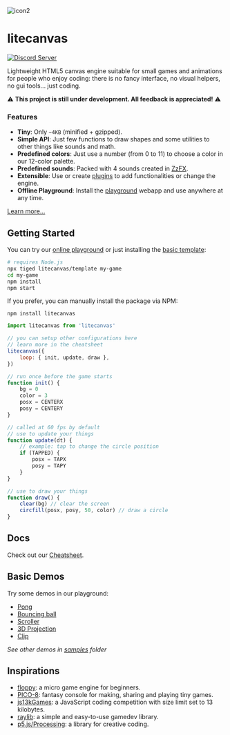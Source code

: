 ![icon2](https://github.com/user-attachments/assets/28b92806-cb70-41c7-be72-12e658eb7819)

# litecanvas

[![Discord Server](https://img.shields.io/badge/Discord-7289DA?style=for-the-badge&logo=discord&logoColor=white)](https://discord.com/invite/r2c3rGsvH3)

Lightweight HTML5 canvas engine suitable for small games and animations for people who enjoy coding: there is no fancy interface, no visual helpers, no gui tools... just coding.

:warning: **This project is still under development. All feedback is appreciated!** :warning:

### Features

-   **Tiny**: Only `~4KB` (minified + gzipped).
-   **Simple API**: Just few functions to draw shapes and some utilities to other things like sounds and math.
-   **Predefined colors**: Just use a number (from 0 to 11) to choose a color in our 12-color palette.
-   **Predefined sounds**: Packed with 4 sounds created in [ZzFX](https://killedbyapixel.github.io/ZzFX/).
-   **Extensible**: Use or create [plugins](https://www.npmjs.com/search?q=keywords:litecanvas) to add functionalities or change the engine.
-   **Offline Playground**: Install the [playground](https://litecanvas.js.org/) webapp and use anywhere at any time.

[Learn more...](https://litecanvas.js.org/about.html)

## Getting Started

You can try our [online playground](https://litecanvas.github.io) or just installing the [basic template](https://github.com/litecanvas/template):

```sh
# requires Node.js
npx tiged litecanvas/template my-game
cd my-game
npm install
npm start
```

If you prefer, you can manually install the package via NPM:

```
npm install litecanvas
```

```js
import litecanvas from 'litecanvas'

// you can setup other configurations here
// learn more in the cheatsheet
litecanvas({
    loop: { init, update, draw },
})

// run once before the game starts
function init() {
    bg = 0
    color = 3
    posx = CENTERX
    posy = CENTERY
}

// called at 60 fps by default
// use to update your things
function update(dt) {
    // example: tap to change the circle position
    if (TAPPED) {
        posx = TAPX
        posy = TAPY
    }
}

// use to draw your things
function draw() {
    clear(bg) // clear the screen
    circfill(posx, posy, 50, color) // draw a circle
}
```

## Docs

Check out our [Cheatsheet](https://litecanvas.js.org/about.html).

## Basic Demos

Try some demos in our playground:

-   [Pong](https://litecanvas.js.org?c=eJy1VV1SE0EQfs8p2qfdJQv5AZSiCFYKIlClYkFKzOO4O5tMuZlNzU6AEvEKnsA3D%2BF5vIBXsHt6drNRtHixKiTT0z1f%2F33d5MrKROhrUYZ3LYAbldrZPmz3uzFKM6mmM7sPO3tO7HRALG1RJiKX%2B5CJvJSt%2B6jVypY6sarQoLSyYQQEtBDpFQyg1%2B%2BycErCLp%2Ff0bnrFRMUdrZJSGVpSUUWKL4XeU7i0ej1eHRR3Uzqmwlswuno7OR0DB3Y8epL9VFWnkge6mlOFw5fGeeZjxN%2FLBdSpnjuu4DKpDCVfa4yWeJ5G89W3lqPfXV2PD5Fl3tkboWx7jlXg4uUFyIFAcmytMUcskJbQsPLF3gMg3mhi6kR8yCGoEPaslNdbVmb4XVoZBnB4NBVEkBl%2FoaiyNYxImch0TnYmSluIDgSGnRhOQqyDtAE23TfaNRykQorw9Rys8jBy%2FPh8dnrkwiMtEuj%2Fe0Tn2HkQ1klPB6%2BeTM6dpf1i3v%2FyldugHWs8KguUzGXUFxL89wXaiZ0iu1RerG0pX9LuC4OdliR4vNn0rzDnjtmdaAfOYcMNEdUzF%2BSEhE9lKPaE4zCgVSInoC5NAtnEbM6hu5Wd7cJmhY6wDJK20BGUXhXZWKk1E1XB5SuhycCua7U2jZHfsgEqg2ZTpxWy6Mx0dsrRh96plc5VLPRe9qtZSL0MxYr5vLvpuM59i67DbebCTIL3GNYFKUiatSD1x7wwGz4CdmA1NYzyMrJupJB3xdIMg%2BKTFurkkdu5sXpf%2FrkvR7UupoALogBbK6S6EUNrnFAD76rRnztFUeZzGTygYNMijxXJU3FjbKzdQahzsjEcuAxJx%2FXrponZhLtM%2Fd9FUMv%2Bi2UKgO3Ytq0AuvYuhxbc0RTI278Lk2QdIZtHj%2BptCtErqY6DBKprTS0buaKkvNLgyxKDD6sltvqOvRLN652Lb7F8YPxOVyOhxdjxGImrTjOXDukEbjzWyGxmcrz8M%2FS0P8Dj4DZKZM4u78VGYfy4XirLbCWrCsD5YrLZar0tJFs2OtiW%2FAv%2BPH128%2FvXyDYMnIhheXgoxh2Gq48ntTpw2h%2FK1010OQIP2EQIONd06MtTPyS4gufoi5aL%2BL%2FaBuG0d9FgJPhqxGcvx1dBHXZ%2F6zmBm7Avd1%2FobW5epdH5xejfUrrEckhqX8Bx8Nfnw%3D%3D)
-   [Bouncing ball](https://litecanvas.js.org?c=eJxtUj1vgzAQ3fkVNxpCAklbqRWlQ9WqZI%2FU2TImsuQCAkOLkvz3GvsKDs3gwff8Pu7OUijOaNnTlvieJ7mCumqFElUJKfSckW0ch%2Fr4Buu5rJhQQ2Jux4b206WhuehaTbp%2F9LyiK5nREKVQxIeTBxMXdT%2F3b4cs2IXZ%2B%2F4jO0Q7P9FvUBGfxAhq6OJodnVOFSe5srp%2FeTc%2FsEonF30LIFcuPlzhg8WdYFYAI8x8h%2BHAMz2K4LXS2ThURQE8P%2FJWV0UBZE62wum8gGkbzmcn9hrBZ4htR1eRghTW2%2BRGNd48PZiyM4AUmKRfteMc4mJC64xeviZelil1fzDlxMkv8wwmz3%2FrcWWWgg7GwN1a3tBv%2FAlMtiQ2%2B2aiYYWQ0g08a4YY%2FW7xAca%2FoRsbrFrDVdeUcBor2vIXzlHggw%3D%3D)
-   [Scroller](https://litecanvas.js.org?c=eJxVUE1PAjEQve%2BvGA%2BGdrdilw%2FFKAcTSDTxYKIJB8Kh7ha2SWnJdtCNhv%2FulAWUQz9m3pv3ZsYa1IVynyowniTLrSvQeAfGGQTG4ScBWOsQ1ErDGDozbQu%2F1oAe7KnwokOkhuDZ8%2BT9if4bZSma98VADMWNuBUjcSdyKfJ8kez%2BmWw3pUINrMTWCKlq%2BvL4%2BjadUBTMtz6KXh966FrtVlgRWhE0lHvjqzH0pYQUSjyTL2v1dZyhsFrVTNKIAEtfA7MawZCGvKfnAc71KZdlbSFAZGJsDTMmu3lq%2BClNB3VN0LE8bD8C1swIyP9Yhbc%2Bkmgt86X1vmaI6fCSwoMdX%2By5qBuMQ7N48VOKrVXDGgE9yTOTRiyV3ZGAKuvJLBgX1QY8rcShHdEatgKFd8Fbmsuv2N6W%2F%2Fclyo5W9guGqpXp)
-   [3D Projection](https://litecanvas.js.org?c=eJyNVU2P2jAQvfMrpodqnWI%2By6kt7WW3hVulrtTuRjk4JCyG4CDHFJYV%2F73jj5CYDUslROx579njGc844yqdMfGXFSRoteZbMVM8F8AFVySAlxZAxkW644lakGGA04IfUhjD7%2Bnt%2FQS%2BwuRu%2BmNyD9%2FKQQ9G8MmhOEbBRubL1K46hhANAOGAQh9%2FEbVTHA%2F8qbaYaaRXyLlQRaXuaB8o1D8RhV4Pwj2FZwqHyPKaaHWkAehcQ2oEf7GLwGt7pxGIqliliT6sNjDxlOlw91vHWna2m4SplCTKZsiS2sjq9gctNMxzCSRLFXAt%2FYyfLy6I3SwVT2qBpnbbigFmuSgU4jrChjVcMyX5nnS7XasKeRQYql5T5opZD5G23mbEGNCtP8Q4ElC9luVf5D6cuI5yhf%2FYzHeul1Eb3lbK6tqdaU5sPJU%2BcSVG%2BOjFOZFs56pglhWkH5gUYUSIvaLff%2F6iMAp0yDfbYkE0riQTRabTUxbBkFbFYUqoKT2j85QIdIpwCoRDGwYBvIcRrZwNfBpSECU1bmBNlwQUeAPhaIptg%2BeoR6EUMQoxdfeoag3EXREWhX39KxnaMPAM8TkjPjE%2B%2Bju6FOoNXfRNntksz%2FQlZahxF7nCZL4z2DkQO1HcIIqdKC4BRPgciN3o3XhsGQGoBX4B%2ByDcSZlLcjPFjpnxBGylpMWNuQR2VZkWZfk2Zdp46mUbBfYuhrZxnVRLq1qiyhwDh5XKVmOxXZv2YC0n5coqV3o%2Fq1zVlWB0bR1KHoWrCD5gfFZRuIwc4ei%2B1jW043ooaZXYUR9XpmorheZ42av6gWQJx2qw%2Bzr2xRdglhcngWmnojatE33El%2FVdK23y5%2BEtf86W8Xe58E6d%2B%2Bg784Ynj%2F%2FvyaU4XA%2FCq4e07onX592r6TsT7rEuw2f9d4i0%2BB%2FEGGLo)
-   [Clip](https://litecanvas.js.org?c=eJx1UE1LxDAUvPdXvNsmNEi2blnw4yCo215kwYJK6aG2qRssaUlTbZX9774mtbgHIR9vhuS9mamlEUWuPvKOUM%2BrelUY2SiQShpC4dsDGOAa1pxjNWK1DT2sXptBdIjSDEHVaCC1MCCR4Zd4XUHIp8L3XYv5w1nbdweS6lyVknAGT%2FFtElEGCxHdxbsoWZgNgy3NKDY44u7kl5ikBKF3%2FKO0b8vcCFIaN0pWQJKb%2FT5%2B2P3Ongwg9WzB6MDL3PSkVanzz9l0UXeET5OtZGoZ2RZSF2RgMDKrhs4Pz%2Bk%2FKTjXtVBv5nAShxaFqWRdE%2FsilVnKMwYLWCMIQrcXMrBJYA5GN%2B%2FCqZsstE1rBRoxmClEXKv7%2FePFyseTwYaixx%2BHoYO9)

_See other demos in [samples](samples) folder_

## Inspirations

-   [floppy](https://github.com/lpagg/floppy): a micro game engine for beginners.
-   [PICO-8](https://www.lexaloffle.com/pico-8.php): fantasy console for making, sharing and playing tiny games.
-   [js13kGames](https://js13kgames.com/): a JavaScript coding competition with size limit set to 13 kilobytes.
-   [raylib](https://www.raylib.com/): a simple and easy-to-use gamedev library.
-   [p5.js/Processing](https://p5js.org/): a library for creative coding.
